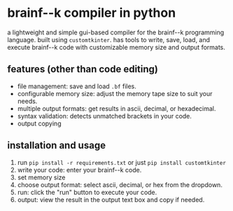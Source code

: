 # brainf--k compiler in python

a lightweight and simple gui-based compiler for the brainf--k programming language. built using `customtkinter`. has tools to write, save, load, and execute brainf--k code with customizable memory size and output formats.

## features (other than code editing)

- file management: save and load `.bf` files.
- configurable memory size: adjust the memory tape size to suit your needs.
- multiple output formats: get results in ascii, decimal, or hexadecimal.
- syntax validation: detects unmatched brackets in your code.
- output copying

## installation and usage

1. run `pip install -r requirements.txt` or just `pip install customtkinter`
2. write your code: enter your brainf--k code.
2. set memory size
3. choose output format: select ascii, decimal, or hex from the dropdown.
4. run: click the "run" button to execute your code.
5. output: view the result in the output text box and copy if needed.

